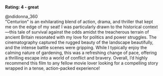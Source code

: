 **Rating: 4 - great** 

@ndidonna_360  
"Centurion" is an exhilarating blend of action, drama, and thriller that kept me on the edge of my seat! I was particularly drawn to the historical context—this tale of survival against the odds amidst the treacherous terrain of ancient Britain resonated with my love for politics and power struggles. The cinematography captured the rugged beauty of the landscape beautifully, and the intense battle scenes were gripping. While I typically enjoy the calming nature of gardening, this was a refreshing change of pace, offering a thrilling escape into a world of conflict and bravery. Overall, I’d highly recommend this film to any fellow movie lover looking for a compelling story wrapped in a tense, action-packed experience!